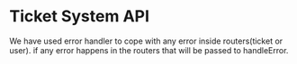 # Ticket System API

We have used error handler to cope with any error inside routers(ticket or user). if any error happens in the routers that will be passed to handleError.
